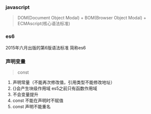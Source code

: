 ### javascript 
> DOM(Document Object Modal) + BOM(Browser Object Modal) + ECMAscript(核心语法标准)
### es6

2015年六月出版的第6版语法标准 简称es6

### 声明变量

> const

1. 声明常量（不能再次修改值，引用类型不能修改地址）
2. {}会产生块级作用域 
    es5之前只有函数作用域 
3. 不会变量提升
4. const 不能在声明时不赋值
5. const 声明不能重名


